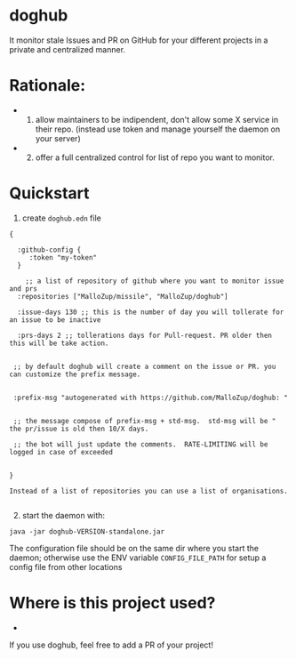 # doghub

It monitor stale Issues and PR on GitHub for your different projects in a private and centralized manner.

# Rationale:

- 1) allow maintainers  to be indipendent, don't allow some X service in their repo. (instead use token and manage yourself the daemon on your server)

- 2) offer a full centralized control for list of repo you want to monitor.


# Quickstart

1) create  `doghub.edn` file

```
{

  :github-config {
     :token "my-token"
  }

    ;; a list of repository of github where you want to monitor issue and prs
  :repositories ["MalloZup/missile", "MalloZup/doghub"]

  :issue-days 130 ;; this is the number of day you will tollerate for an issue to be inactive

  :prs-days 2 ;; tollerations days for Pull-request. PR older then this will be take action.


 ;; by default doghub will create a comment on the issue or PR. you can customize the prefix message.


 :prefix-msg "autogenerated with https://github.com/MalloZup/doghub: "


 ;; the message compose of prefix-msg + std-msg.  std-msg will be " the pr/issue is old then 10/X days. 
  
 ;; the bot will just update the comments.  RATE-LIMITING will be logged in case of exceeded


}

Instead of a list of repositories you can use a list of organisations.


```

2) start the daemon with:

```java -jar doghub-VERSION-standalone.jar```

The configuration file should be on the same dir where you start the daemon; 
otherwise use the ENV variable `CONFIG_FILE_PATH` for setup a config file from other locations


# Where is this project used?

- 

If you use doghub, feel free to add a PR of your project!

